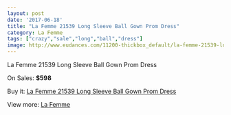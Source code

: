 ```yaml
---
layout: post
date: '2017-06-18'
title: "La Femme 21539 Long Sleeve Ball Gown Prom Dress"
category: La Femme
tags: ["crazy","sale","long","ball","dress"]
image: http://www.eudances.com/11200-thickbox_default/la-femme-21539-long-sleeve-ball-gown-prom-dress.jpg
---
```

La Femme 21539 Long Sleeve Ball Gown Prom Dress

On Sales: **$598**
<a href="https://www.eudances.com/en/la-femme/3571-la-femme-21539-long-sleeve-ball-gown-prom-dress.html"><amp-img layout="responsive" width="600" height="600" src="//www.eudances.com/11200-thickbox_default/la-femme-21539-long-sleeve-ball-gown-prom-dress.jpg" alt="La Femme 21539 Long Sleeve Ball Gown Prom Dress 0" /></a>
<a href="https://www.eudances.com/en/la-femme/3571-la-femme-21539-long-sleeve-ball-gown-prom-dress.html"><amp-img layout="responsive" width="600" height="600" src="//www.eudances.com/11203-thickbox_default/la-femme-21539-long-sleeve-ball-gown-prom-dress.jpg" alt="La Femme 21539 Long Sleeve Ball Gown Prom Dress 1" /></a>
<a href="https://www.eudances.com/en/la-femme/3571-la-femme-21539-long-sleeve-ball-gown-prom-dress.html"><amp-img layout="responsive" width="600" height="600" src="//www.eudances.com/11202-thickbox_default/la-femme-21539-long-sleeve-ball-gown-prom-dress.jpg" alt="La Femme 21539 Long Sleeve Ball Gown Prom Dress 2" /></a>
<a href="https://www.eudances.com/en/la-femme/3571-la-femme-21539-long-sleeve-ball-gown-prom-dress.html"><amp-img layout="responsive" width="600" height="600" src="//www.eudances.com/11201-thickbox_default/la-femme-21539-long-sleeve-ball-gown-prom-dress.jpg" alt="La Femme 21539 Long Sleeve Ball Gown Prom Dress 3" /></a>

Buy it: [La Femme 21539 Long Sleeve Ball Gown Prom Dress](https://www.eudances.com/en/la-femme/3571-la-femme-21539-long-sleeve-ball-gown-prom-dress.html "La Femme 21539 Long Sleeve Ball Gown Prom Dress")

View more: [La Femme](https://www.eudances.com/en/72-La-Femme "La Femme")